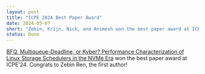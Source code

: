 ```yaml
---
layout: post
title: "ICPE 2024 Best Paper Award"
date: 2024-05-07
short: "Zebin, Krijn, Nick, and Animesh won the best paper award at ICPE'24"
status: Done
---
```


<a href="https://dl.acm.org/doi/10.1145/3629526.3645053">BFQ, Multiqueue-Deadline, or Kyber? Performance Characterization of Linux Storage Schedulers in the NVMe Era</a> won the best paper award at ICPE'24. Congrats to Zebin Ren, the first author!
